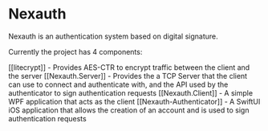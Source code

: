 # Nexauth
Nexauth is an authentication system based on digital signature. 

Currently the project has 4 components:

[[litecrypt]] - Provides AES-CTR to encrypt traffic between the client and the server
[[Nexauth.Server]] - Provides the a TCP Server that the client can use to connect and authenticate with, and the API used by the authenticator to sign authentication requests
[[Nexauth.Client]] - A simple WPF application that acts as the client
[[Nexauth-Authenticator]] - A SwiftUI iOS application that allows the creation of an account and is used to sign authentication requests